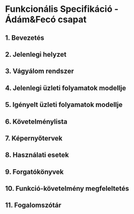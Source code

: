 # Funkcionális Specifikáció - Ádám&Fecó csapat

## 1. Bevezetés

## 2. Jelenlegi helyzet

## 3. Vágyálom rendszer

## 4. Jelenlegi üzleti folyamatok modellje

## 5. Igényelt üzleti folyamatok modellje

## 6. Követelménylista

## 7. Képernyőtervek

## 8. Használati esetek

## 9. Forgatókönyvek

## 10. Funkció-követelmény megfeleltetés 

## 11. Fogalomszótár

